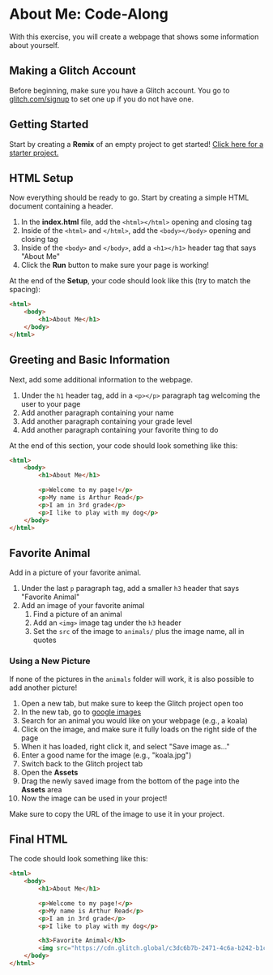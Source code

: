 # About Me: Code-Along
With this exercise, you will create a webpage that shows some information about yourself.

## Making a Glitch Account
Before beginning, make sure you have a Glitch account. You go to [glitch.com/signup](https://glitch.com/signup) to set one up if you do not have one.

## Getting Started
Start by creating a **Remix** of an empty project to get started! [Click here for a starter project.](https://glitch.com/edit/#!/remix/empty-web-starter)

## HTML Setup
Now everything should be ready to go. Start by creating a simple HTML document containing a header.

1. In the **index.html** file, add the `<html></html>` opening and closing tag
1. Inside of the `<html>` and `</html>`, add the `<body></body>` opening and closing tag
1. Inside of the `<body>` and `</body>`, add a `<h1></h1>` header tag that says "About Me"
1. Click the **Run** button to make sure your page is working!

At the end of the **Setup**, your code should look like this (try to match the spacing):
```html
<html>
    <body>
        <h1>About Me</h1>
    </body>
</html>
```

## Greeting and Basic Information
Next, add some additional information to the webpage.

1. Under the `h1` header tag, add in a `<p></p>` paragraph tag welcoming the user to your page
1. Add another paragraph containing your name
1. Add another paragraph containing your grade level
1. Add another paragraph containing your favorite thing to do

At the end of this section, your code should look something like this:
```html
<html>
    <body>
        <h1>About Me</h1>

        <p>Welcome to my page!</p>
        <p>My name is Arthur Read</p>
        <p>I am in 3rd grade</p>
        <p>I like to play with my dog</p>
    </body>
</html>
```

## Favorite Animal
Add in a picture of your favorite animal.

1. Under the last `p` paragraph tag, add a smaller `h3` header that says "Favorite Animal"
1. Add an image of your favorite animal
    1. Find a picture of an animal
    1. Add an `<img>` image tag under the `h3` header
    1. Set the `src` of the image to `animals/` plus the image name, all in quotes

### Using a New Picture
If none of the pictures in the `animals` folder will work, it is also possible to add another picture!

1. Open a new tab, but make sure to keep the Glitch project open too
1. In the new tab, go to [google images](https://images.google.com/)
1. Search for an animal you would like on your webpage (e.g., a koala)
1. Click on the image, and make sure it fully loads on the right side of the page
1. When it has loaded, right click it, and select "Save image as..."
1. Enter a good name for the image (e.g., "koala.jpg")
1. Switch back to the Glitch project tab
1. Open the **Assets**
1. Drag the newly saved image from the bottom of the page into the **Assets** area
1. Now the image can be used in your project!

Make sure to copy the URL of the image to use it in your project.

## Final HTML
The code should look something like this:

```html
<html>
    <body>
        <h1>About Me</h1>

        <p>Welcome to my page!</p>
        <p>My name is Arthur Read</p>
        <p>I am in 3rd grade</p>
        <p>I like to play with my dog</p>

        <h3>Favorite Animal</h3>
        <img src="https://cdn.glitch.global/c3dc6b7b-2471-4c6a-b242-b1ce7ef3f924/axolotl.jpg?v=1724683073124">
    </body>
</html>
```
